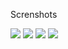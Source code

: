 

Screnshots

<img src="https://github.com/techMonowar/mononews_app-main/blob/master/screenshots/Home.png"> </img>
<img src="https://github.com/techMonowar/mononews_app-main/blob/master/screenshots/category.png"> </img>
<img src="https://github.com/techMonowar/mononews_app-main/blob/master/screenshots/detail.png"> </img>
<img src="https://github.com/techMonowar/mononews_app-main/blob/master/screenshots/search.png"> </img>

